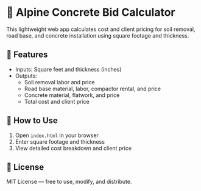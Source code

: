 # 🧱 Alpine Concrete Bid Calculator

This lightweight web app calculates cost and client pricing for soil removal, road base, and concrete installation using square footage and thickness. 

## 🔧 Features

- Inputs: Square feet and thickness (inches)
- Outputs:
  - Soil removal labor and price
  - Road base material, labor, compactor rental, and price
  - Concrete material, flatwork, and price
  - Total cost and client price

## 🚀 How to Use

1. Open `index.html` in your browser
2. Enter square footage and thickness
3. View detailed cost breakdown and client price

## 📄 License

MIT License — free to use, modify, and distribute.
